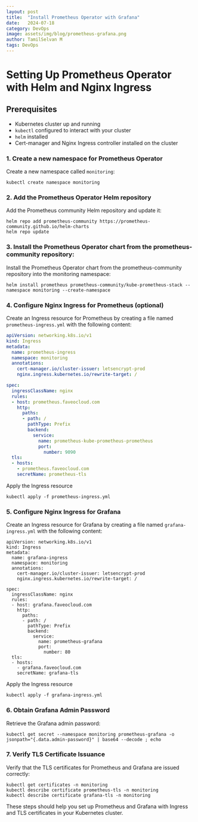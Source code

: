```yaml
---
layout: post
title:  "Install Prometheus Operator with Grafana"
date:   2024-07-18
category: DevOps
image: assets/img/blog/prometheus-grafana.png
author: TamilSelvan M
tags: DevOps
---
```



# Setting Up Prometheus Operator with Helm and Nginx Ingress


## Prerequisites
- Kubernetes cluster up and running
- `kubectl` configured to interact with your cluster
- `helm` installed
- Cert-manager and Nginx Ingress controller installed on the cluster

### 1. Create a new namespace for Prometheus Operator 

Create a new namespace called `monitoring`:
```
kubectl create namespace monitoring
```

### 2. Add the Prometheus Operator Helm repository

Add the Prometheus community Helm repository and update it:
```
helm repo add prometheus-community https://prometheus-community.github.io/helm-charts
helm repo update
```

### 3. Install the Prometheus Operator chart from the prometheus-community repository:

Install the Prometheus Operator chart from the prometheus-community repository into the monitoring namespace:

```
helm install prometheus prometheus-community/kube-prometheus-stack --namespace monitoring --create-namespace
```

### 4. Configure Nginx Ingress for Prometheus (optional)

Create an Ingress resource for Prometheus by creating a file named `prometheus-ingress.yml` with the following content:

```yaml
apiVersion: networking.k8s.io/v1
kind: Ingress
metadata:
  name: prometheus-ingress
  namespace: monitoring
  annotations:
    cert-manager.io/cluster-issuer: letsencrypt-prod
    nginx.ingress.kubernetes.io/rewrite-target: /

spec:
  ingressClassName: nginx
  rules:
  - host: prometheus.faveocloud.com
    http:
      paths:
      - path: /
        pathType: Prefix
        backend:
          service:
            name: prometheus-kube-prometheus-prometheus
            port:
              number: 9090
  tls:
  - hosts:
    - prometheus.faveocloud.com
    secretName: prometheus-tls
```
Apply the Ingress resource
```
kubectl apply -f prometheus-ingress.yml
```

### 5. Configure Nginx Ingress for Grafana

Create an Ingress resource for Grafana by creating a file named `grafana-ingress.yml` with the following content:

```
apiVersion: networking.k8s.io/v1
kind: Ingress
metadata:
  name: grafana-ingress
  namespace: monitoring
  annotations:
    cert-manager.io/cluster-issuer: letsencrypt-prod
    nginx.ingress.kubernetes.io/rewrite-target: /

spec:
  ingressClassName: nginx
  rules:
  - host: grafana.faveocloud.com
    http:
      paths:
      - path: /
        pathType: Prefix
        backend:
          service:
            name: prometheus-grafana
            port:
              number: 80
  tls:
  - hosts:
    - grafana.faveocloud.com
    secretName: grafana-tls
```
Apply the Ingress resource
```
kubectl apply -f grafana-ingress.yml
```
### 6. Obtain Grafana Admin Password

Retrieve the Grafana admin password:

```
kubectl get secret --namespace monitoring prometheus-grafana -o jsonpath="{.data.admin-password}" | base64 --decode ; echo
```
### 7. Verify TLS Certificate Issuance

Verify that the TLS certificates for Prometheus and Grafana are issued correctly:

```
kubectl get certificates -n monitoring
kubectl describe certificate prometheus-tls -n monitoring
kubectl describe certificate grafana-tls -n monitoring
```
These steps should help you set up Prometheus and Grafana with Ingress and TLS certificates in your Kubernetes cluster.
